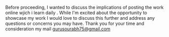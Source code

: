 Before proceeding, I wanted to discuss the implications of posting the work online wjich i learn daily . 
While I'm excited about the opportunity to showcase my  work
I would love to discuss this further and address any questions or concerns you may have.
Thank you for your time and consideration
my mail gurusourabh75@gmail.com


